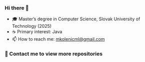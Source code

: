 ### Hi there 👋

- 🎓 Master’s degree in Computer Science, Slovak University of Technology (2025)  
- ☕️ Primary interest: Java  
- 📫 How to reach me: mkolenicml@gmail.com  

### 📌 Contact me to view more repositories

<!--
**mariokolenic/mariokolenic** is a ✨ _special_ ✨ repository because its `README.md` (this file) appears on your GitHub profile.

Here are some ideas to get you started:

- 🔭 I’m currently working on ...
- 🌱 I’m currently learning ...
- 👯 I’m looking to collaborate on ...
- 🤔 I’m looking for help with ...
- 💬 Ask me about ...
- 📫 How to reach me: ...
- 😄 Pronouns: ...
- ⚡ Fun fact: ...
-->
